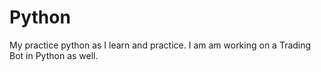 # Python
My practice python as I learn and practice.
I am am working on a Trading Bot in Python as well. 
